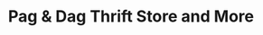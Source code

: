---
title: "Pag & Dag Thrift Store and More"
url: /colorado-city/pag-und-dag-thrift-store-and-more/
shop: Gebrauchtwaren
---